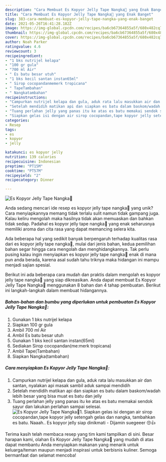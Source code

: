 ```yaml
---
description: "Cara Membuat Es Kopyor Jelly Tape Nangka🍹 yang Enak Banget"
title: "Cara Membuat Es Kopyor Jelly Tape Nangka🍹 yang Enak Banget"
slug: 383-cara-membuat-es-kopyor-jelly-tape-nangka-yang-enak-banget
date: 2021-05-26T16:41:28.182Z
image: https://img-global.cpcdn.com/recipes/ba6cb67364855a5f/680x482cq70/es-kopyor-jelly-tape-nangka🍹-foto-resep-utama.jpg
thumbnail: https://img-global.cpcdn.com/recipes/ba6cb67364855a5f/680x482cq70/es-kopyor-jelly-tape-nangka🍹-foto-resep-utama.jpg
cover: https://img-global.cpcdn.com/recipes/ba6cb67364855a5f/680x482cq70/es-kopyor-jelly-tape-nangka🍹-foto-resep-utama.jpg
author: Noah Parker
ratingvalue: 4.6
reviewcount: 3
recipeingredient:
- "1 bks nutrijel kelapa"
- "100 gr gula"
- "700 ml Air"
- " Es batu besar utuh"
- "1 bks kecil santan instan65ml"
- " Sirop cocopandanmemerk tropicana"
- " TapeTambahan"
- " Nangkatambahan"
recipeinstructions:
- "Campurkan nutrijel kelapa dan gula, aduk rata lalu masukkan air dan santan, nyalakan api masak sambil aduk sampai mendidih"
- "Setelah mendidih matikan api dan siapkan es batu dalam baskom/wadah lebih besar yang bisa muat es batu dan jelly"
- "Tuang perlahan jelly yang panas itu ke atas es batu memakai sendok sayur dan lakukan perlahan sampai selesai."
- "Siapkan gelas isi dengan air sirop cocopandan,tape kopyor jelly setengah gelas dan nangka, tambahkan es batu. Naaah.. Es kopyor jelly siap dinikmati Dijamin suegeeer 😚👍"
categories:
- Resep
tags:
- es
- kopyor
- jelly

katakunci: es kopyor jelly 
nutrition: 139 calories
recipecuisine: Indonesian
preptime: "PT15M"
cooktime: "PT57M"
recipeyield: "2"
recipecategory: Dinner

---
```



![Es Kopyor Jelly Tape Nangka🍹](https://img-global.cpcdn.com/recipes/ba6cb67364855a5f/680x482cq70/es-kopyor-jelly-tape-nangka🍹-foto-resep-utama.jpg)

Anda sedang mencari ide resep es kopyor jelly tape nangka🍹 yang unik? Cara menyiapkannya memang tidak terlalu sulit namun tidak gampang juga. Kalau keliru mengolah maka hasilnya tidak akan memuaskan dan bahkan tidak sedap. Padahal es kopyor jelly tape nangka🍹 yang enak seharusnya memiliki aroma dan cita rasa yang dapat memancing selera kita.



Ada beberapa hal yang sedikit banyak berpengaruh terhadap kualitas rasa dari es kopyor jelly tape nangka🍹, mulai dari jenis bahan, kedua pemilihan bahan segar hingga cara mengolah dan menghidangkannya. Tak perlu pusing kalau ingin menyiapkan es kopyor jelly tape nangka🍹 enak di mana pun anda berada, karena asal sudah tahu triknya maka hidangan ini mampu menjadi sajian spesial.


Berikut ini ada beberapa cara mudah dan praktis dalam mengolah es kopyor jelly tape nangka🍹 yang siap dikreasikan. Anda dapat membuat Es Kopyor Jelly Tape Nangka🍹 menggunakan 8 bahan dan 4 tahap pembuatan. Berikut ini langkah-langkah dalam membuat hidangannya.

<!--inarticleads1-->

##### Bahan-bahan dan bumbu yang diperlukan untuk pembuatan Es Kopyor Jelly Tape Nangka🍹:

1. Gunakan 1 bks nutrijel kelapa
1. Siapkan 100 gr gula
1. Ambil 700 ml Air
1. Ambil  Es batu besar utuh
1. Gunakan 1 bks kecil santan instan(65ml)
1. Sediakan  Sirop cocopandan(me:merk tropicana)
1. Ambil  Tape(Tambahan)
1. Siapkan  Nangka(tambahan)




<!--inarticleads2-->

##### Cara menyiapkan Es Kopyor Jelly Tape Nangka🍹:

1. Campurkan nutrijel kelapa dan gula, aduk rata lalu masukkan air dan santan, nyalakan api masak sambil aduk sampai mendidih
1. Setelah mendidih matikan api dan siapkan es batu dalam baskom/wadah lebih besar yang bisa muat es batu dan jelly
1. Tuang perlahan jelly yang panas itu ke atas es batu memakai sendok sayur dan lakukan perlahan sampai selesai.
<img src="//assets-global.cpcdn.com/assets/icons/button_play-2c75c40dde080a61004c1f40b05d8f140eaff45d7e9e6481dc71c63d2e7c4909.png" alt="Es Kopyor Jelly Tape Nangka🍹">1. Siapkan gelas isi dengan air sirop cocopandan,tape kopyor jelly setengah gelas dan nangka, tambahkan es batu. Naaah.. Es kopyor jelly siap dinikmati - Dijamin suegeeer 😚👍




Terima kasih telah membaca resep yang tim kami tampilkan di sini. Besar harapan kami, olahan Es Kopyor Jelly Tape Nangka🍹 yang mudah di atas dapat membantu Anda menyiapkan makanan yang menarik untuk keluarga/teman maupun menjadi inspirasi untuk berbisnis kuliner. Semoga bermanfaat dan selamat mencoba!
